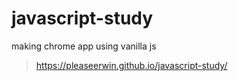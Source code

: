 # javascript-study
making chrome app using vanilla js

> <https://pleaseerwin.github.io/javascript-study/>
